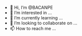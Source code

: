 - 👋 Hi, I’m @BACANPE
- 👀 I’m interested in ...
- 🌱 I’m currently learning ...
- 💞️ I’m looking to collaborate on ...
- 📫 How to reach me ...

<!---
BACANPE/BACANPE is a ✨ special ✨ repository because its `README.md` (this file) appears on your GitHub profile.
You can click the Preview link to take a look at your changes.
--->
